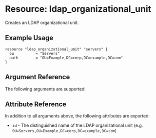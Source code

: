 # Resource: ldap_organizational_unit

Creates an LDAP organizational unit. 

## Example Usage

```hcl
resource "ldap_organizational_unit" "servers" {
  ou          = "Servers"
  path        = "OU=Example,DC=corp,DC=example,DC=com"
}
```

## Argument Reference

The following arguments are supported:



## Attribute Reference

In addition to all arguments above, the following attributes are exported:

* `id` - The distinguished name of the LDAP organizational unit (e.g. ``OU=Servers,OU=Example,DC=corp,DC=example,DC=com``)
